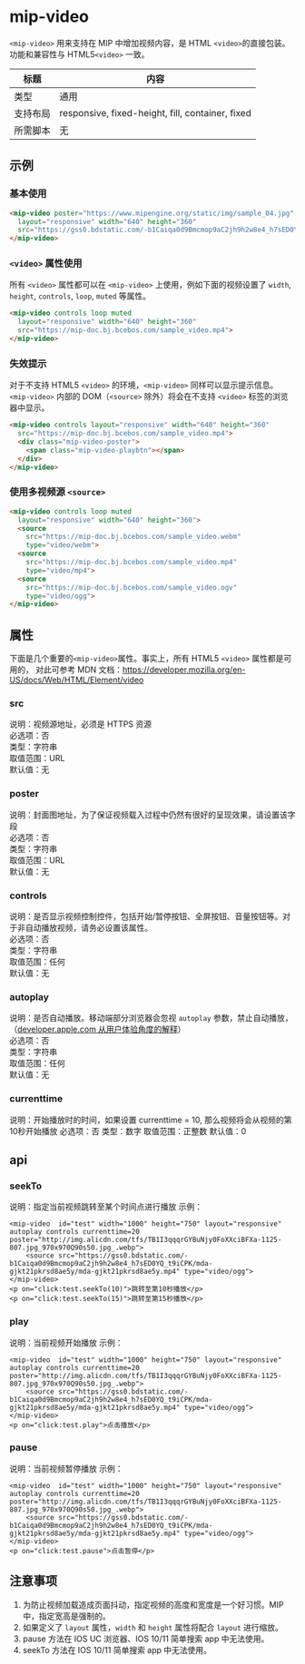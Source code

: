 # mip-video

`<mip-video>` 用来支持在 MIP 中增加视频内容，是 HTML `<video>`的直接包装。
功能和兼容性与 HTML5`<video>` 一致。

标题|内容
----|----
类型|通用
支持布局|responsive, fixed-height, fill, container, fixed
所需脚本|无

## 示例

### 基本使用

```html
<mip-video poster="https://www.mipengine.org/static/img/sample_04.jpg" controls
  layout="responsive" width="640" height="360" 
  src="https://gss0.bdstatic.com/-b1Caiqa0d9Bmcmop9aC2jh9h2w8e4_h7sED0YQ_t9iCPK/mda-gjkt21pkrsd8ae5y/mda-gjkt21pkrsd8ae5y.mp4">
</mip-video>
```

### `<video>` 属性使用

所有 `<video>` 属性都可以在 `<mip-video>` 上使用，例如下面的视频设置了 `width`, `height`, `controls`, `loop`, `muted` 等属性。

```html
<mip-video controls loop muted
  layout="responsive" width="640" height="360"
  src="https://mip-doc.bj.bcebos.com/sample_video.mp4">
</mip-video>
```

### 失效提示

对于不支持 HTML5 `<video>` 的环境，`<mip-video>` 同样可以显示提示信息。`<mip-video>` 内部的 DOM（`<source>` 除外）将会在不支持 `<video>` 标签的浏览器中显示。

```html
<mip-video controls layout="responsive" width="640" height="360" 
  src="https://mip-doc.bj.bcebos.com/sample_video.mp4">
  <div class="mip-video-poster">
    <span class="mip-video-playbtn"></span>
  </div>
</mip-video>
```

### 使用多视频源 `<source>`

```html
<mip-video controls loop muted
  layout="responsive" width="640" height="360">
  <source
    src="https://mip-doc.bj.bcebos.com/sample_video.webm"
    type="video/webm">
  <source
    src="https://mip-doc.bj.bcebos.com/sample_video.mp4"
    type="video/mp4">
  <source
    src="https://mip-doc.bj.bcebos.com/sample_video.ogv"
    type="video/ogg">
</mip-video>
```

## 属性

下面是几个重要的`<mip-video>`属性。事实上，所有 HTML5 `<video>` 属性都是可用的，
对此可参考 MDN 文档：<https://developer.mozilla.org/en-US/docs/Web/HTML/Element/video>

### src

说明：视频源地址，必须是 HTTPS 资源  
必选项：否  
类型：字符串  
取值范围：URL  
默认值：无

### poster

说明：封面图地址，为了保证视频载入过程中仍然有很好的呈现效果，请设置该字段  
必选项：否  
类型：字符串  
取值范围：URL  
默认值：无

### controls

说明：是否显示视频控制控件，包括开始/暂停按钮、全屏按钮、音量按钮等。对于非自动播放视频，请务必设置该属性。  
必选项：否  
类型：字符串  
取值范围：任何  
默认值：无

### autoplay

说明：是否自动播放。移动端部分浏览器会忽视 `autoplay` 参数，禁止自动播放，（[developer.apple.com 从用户体验角度的解释](https://developer.apple.com/library/content/documentation/AudioVideo/Conceptual/Using_HTML5_Audio_Video/Device-SpecificConsiderations/Device-SpecificConsiderations.html)）   
必选项：否  
类型：字符串  
取值范围：任何  
默认值：无

### currenttime
说明：开始播放时的时间，如果设置 currenttime = 10, 那么视频将会从视频的第10秒开始播放
必选项：否
类型：数字
取值范围：正整数
默认值：0


## api
### seekTo
说明：指定当前视频跳转至某个时间点进行播放
示例：
```
<mip-video  id="test" width="1000" height="750" layout="responsive" autoplay controls currenttime=20 poster="http://img.alicdn.com/tfs/TB1I3qqqrGYBuNjy0FoXXciBFXa-1125-807.jpg_970x970Q90s50.jpg_.webp">
    <source src="https://gss0.bdstatic.com/-b1Caiqa0d9Bmcmop9aC2jh9h2w8e4_h7sED0YQ_t9iCPK/mda-gjkt21pkrsd8ae5y/mda-gjkt21pkrsd8ae5y.mp4" type="video/ogg">
</mip-video>
<p on="click:test.seekTo(10)">跳转至第10秒播放</p>
<p on="click:test.seekTo(15)">跳转至第15秒播放</p>
```

### play
说明：当前视频开始播放
示例：
```
<mip-video  id="test" width="1000" height="750" layout="responsive" autoplay controls currenttime=20 poster="http://img.alicdn.com/tfs/TB1I3qqqrGYBuNjy0FoXXciBFXa-1125-807.jpg_970x970Q90s50.jpg_.webp">
    <source src="https://gss0.bdstatic.com/-b1Caiqa0d9Bmcmop9aC2jh9h2w8e4_h7sED0YQ_t9iCPK/mda-gjkt21pkrsd8ae5y/mda-gjkt21pkrsd8ae5y.mp4" type="video/ogg">
</mip-video>
<p on="click:test.play">点击播放</p>
```

### pause
说明：当前视频暂停播放
示例：
```
<mip-video  id="test" width="1000" height="750" layout="responsive" autoplay controls currenttime=20 poster="http://img.alicdn.com/tfs/TB1I3qqqrGYBuNjy0FoXXciBFXa-1125-807.jpg_970x970Q90s50.jpg_.webp">
    <source src="https://gss0.bdstatic.com/-b1Caiqa0d9Bmcmop9aC2jh9h2w8e4_h7sED0YQ_t9iCPK/mda-gjkt21pkrsd8ae5y/mda-gjkt21pkrsd8ae5y.mp4" type="video/ogg">
</mip-video>
<p on="click:test.pause">点击暂停</p>
```

## 注意事项

1. 为防止视频加载造成页面抖动，指定视频的高度和宽度是一个好习惯。MIP 中，指定宽高是强制的。
2. 如果定义了 `layout` 属性，`width` 和 `height` 属性将配合 `layout` 进行缩放。
3. pause 方法在 IOS UC 浏览器、IOS 10/11 简单搜索 app 中无法使用。
4. seekTo 方法在 IOS 10/11 简单搜索 app 中无法使用。
